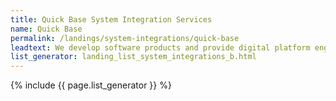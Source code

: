 ```yaml
---
title: Quick Base System Integration Services
name: Quick Base
permalink: /landings/system-integrations/quick-base
leadtext: We develop software products and provide digital platform engineering services in across Australia, New Zeland and Asia
list_generator: landing_list_system_integrations_b.html
---
```

{% include {{ page.list_generator }} %}